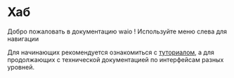 # Хаб

Добро пожаловать в документацию waio ! Используйте меню слева для навигации

Для начинающих рекомендуется ознакомиться с [туториалом](tutorial/index.md),
а для продолжающих с технической документацией по интерфейсам разных уровней.